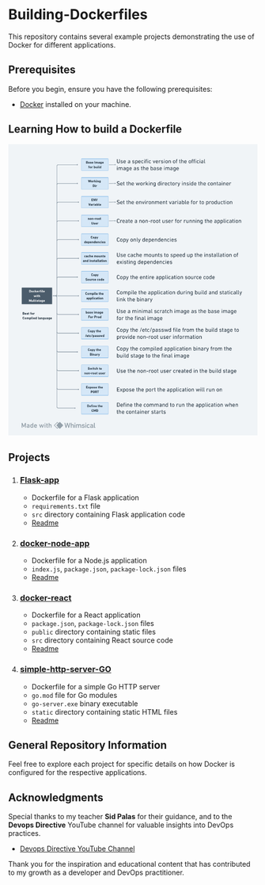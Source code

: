 # Building-Dockerfiles

This repository contains several example projects demonstrating the use of Docker for different applications.

## Prerequisites

Before you begin, ensure you have the following prerequisites:

- [Docker](https://www.docker.com/get-started) installed on your machine.
## Learning How to build a Dockerfile

![](./Diagram/Docker.png)
## Projects

1. ### [Flask-app](./Flask-app)
    - Dockerfile for a Flask application
    - `requirements.txt` file
    - `src` directory containing Flask application code
    - [Readme](./Flask-app/README.md)

2. ### [docker-node-app](./docker-node-app)
    - Dockerfile for a Node.js application
    - `index.js`, `package.json`, `package-lock.json` files
    - [Readme](./docker-node-app/README.md)

3. ### [docker-react](./docker-react)
    - Dockerfile for a React application
    - `package.json`, `package-lock.json` files
    - `public` directory containing static files
    - `src` directory containing React source code
    - [Readme](./docker-react/README.md)

4. ### [simple-http-server-GO](./simple-http-server-GO)
    - Dockerfile for a simple Go HTTP server
    - `go.mod` file for Go modules
    - `go-server.exe` binary executable
    - `static` directory containing static HTML files
    - [Readme](./simple-http-server-GO/README.md)

## General Repository Information

Feel free to explore each project for specific details on how Docker is configured for the respective applications.

## Acknowledgments

Special thanks to my teacher **Sid Palas** for their guidance, and to the **Devops Directive** YouTube channel for valuable insights into DevOps practices.

- [Devops Directive YouTube Channel](https://www.youtube.com/c/DevopsDirective)

Thank you for the inspiration and educational content that has contributed to my growth as a developer and DevOps practitioner.
